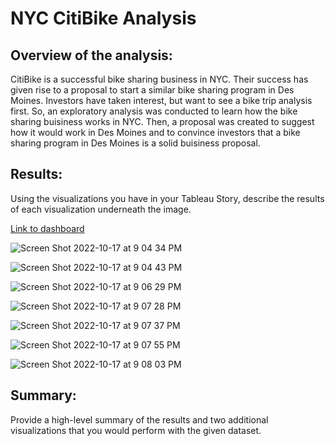 # NYC CitiBike Analysis

## Overview of the analysis: 

CitiBike is a successful bike sharing business in NYC. Their success has given rise to a proposal to start a similar bike sharing program in Des Moines. Investors have taken interest, but want to see a bike trip analysis first. So, an exploratory analysis was conducted to learn how the bike sharing buisiness works in NYC. Then, a proposal was created to suggest how it would work in Des Moines and to convince investors that a bike sharing program in Des Moines is a solid buisiness proposal. 

## Results: 
Using the visualizations you have in your Tableau Story, describe the results of each visualization underneath the image.

[Link to dashboard](https://public.tableau.com/app/profile/alexi7442/viz/NYCCitiBikeAnalysis_16660629907300/ChallengeStory?publish=yes "Link to dashboard")

![Screen Shot 2022-10-17 at 9 04 34 PM](https://user-images.githubusercontent.com/106785377/196326491-c5c78ff2-b183-4b8f-85a8-0cd1c75d7a6d.png)

![Screen Shot 2022-10-17 at 9 04 43 PM](https://user-images.githubusercontent.com/106785377/196326500-7a0d9d3d-15b8-49f0-ae3e-7df765299e24.png)

![Screen Shot 2022-10-17 at 9 06 29 PM](https://user-images.githubusercontent.com/106785377/196326514-b9b689f1-d80d-4968-9c42-f181d0d11790.png)

![Screen Shot 2022-10-17 at 9 07 28 PM](https://user-images.githubusercontent.com/106785377/196326523-acbc7df2-67c2-444a-b2ef-63065aa5e0cf.png)

![Screen Shot 2022-10-17 at 9 07 37 PM](https://user-images.githubusercontent.com/106785377/196326529-4e7a57ea-fa21-4468-a8c5-6a3299689969.png)

![Screen Shot 2022-10-17 at 9 07 55 PM](https://user-images.githubusercontent.com/106785377/196326535-2b71bbe5-251f-4afe-84fc-2177b822c936.png)

![Screen Shot 2022-10-17 at 9 08 03 PM](https://user-images.githubusercontent.com/106785377/196326542-4afed140-0510-4581-840f-d7a657ecaf2f.png)

## Summary: 
Provide a high-level summary of the results and two additional visualizations that you would perform with the given dataset.
